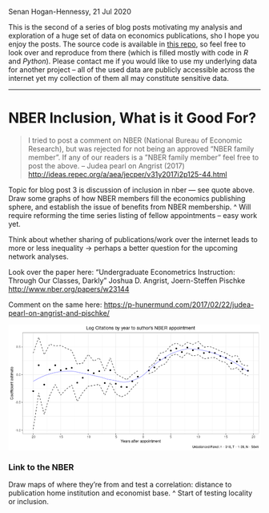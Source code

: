Senan Hogan-Hennessy,
21 Jul 2020

This is the second of a series of blog posts motivating my analysis and
exploration of a huge set of data on economics publications, sho I hope
you enjoy the posts. The source code is available in [this
repo](https://github.com/shoganhennessy/Econ_text_data/), so feel free
to look over and reproduce from there (which is filled mostly with code
in *R* and *Python*). Please contact me if you would like to use my
underlying data for another project – all of the used data are publicly
accessible across the internet yet my collection of them all may
constitute sensitive data.

-----

# NBER Inclusion, What is it Good For?

> I tried to post a comment on NBER (National Bureau of Economic
> Research), but was rejected for not being an approved “NBER family
> member”. If any of our readers is a ”NBER family member” feel free to
> post the above. – Judea pearl on Angrist (2017)
> <http://ideas.repec.org/a/aea/jecper/v31y2017i2p125-44.html>
> <!-- blog post at http://causality.cs.ucla.edu/blog/index.php/2017/02/ -->

Topic for blog post 3 is discussion of inclusion in nber — see quote
above. Draw some graphs of how NBER members fill the economics
publishing sphere, and establish the issue of benefits from NBER
membership. ^ Will require reforming the time series listing of fellow
appointments – easy work yet.

Think about whether sharing of publications/work over the internet leads
to more or less inequality -\> perhaps a better question for the
upcoming network analyses.

Look over the paper here: “Undergraduate Econometrics Instruction:
Through Our Classes, Darkly” Joshua D. Angrist, Joern-Steffen Pischke
<http://www.nber.org/papers/w23144>

Comment on the same here:
<https://p-hunermund.com/2017/02/22/judea-pearl-on-angrist-and-pischke/>

<img src="3_NBER_inclusion_files/figure-gfm/unnamed-chunk-1-1.png" style="display: block; margin: auto;" />

### Link to the NBER

Draw maps of where they’re from and test a correlation: distance to
publication home institution and economist base. ^ Start of testing
locality or inclusion.
